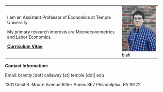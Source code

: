 
<table>
<tr>
<td width="75%">

<p>I am an Assistant Professor of Economics at Temple University. </p>

<p>My primary research interests are Microeconometrics and Labor Economics. </p>

<b><a href="http://www.bmciv.com/files/Callaway-CV-2-2017.pdf">Curriculum Vitae</a></b>

</td>

<td width="25%">

<img src="brant-photo.jpg">
blah

</td>
</tr>
</table>



**Contact Information:**

Email: brantly [dot] callaway [at] temple [dot] edu

1301 Cecil B. Moore Avenue
Ritter Annex 867
Philadelphia, PA 19122

